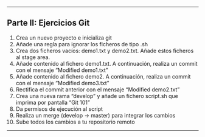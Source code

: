 ------------------------------------------------------------------------------------------
Parte II: Ejercicios Git
------------------------------------------------------------------------------------------
1. Crea un nuevo proyecto e inicializa git
2. Añade una regla para ignorar los ficheros de tipo .sh
3. Crea dos ficheros vacíos: demo1.txt y demo2.txt. Añade estos ficheros al stage
area.
4. Añade contenido al fichero demo1.txt. A continuación, realiza un commit con el
mensaje “Modified demo1.txt”
5. Añade contenido al fichero demo2. A continuación, realiza un commit con el
mensaje “Modified demo3.txt”
6. Rectifica el commit anterior con el mensaje “Modified demo2.txt”
7. Crea una nueva rama “develop” y añade un fichero script.sh que imprima por
pantalla “Git 101”
8. Da permisos de ejecución al script
9. Realiza un merge (develop -> master) para integrar los cambios
10. Sube todos los cambios a tu repositorio remoto
------------------------------------------------------------------------------------------